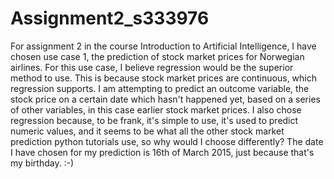# Assignment2_s333976

For assignment 2 in the course Introduction to Artificial Intelligence, I have chosen use case 1, the prediction of stock market prices for Norwegian airlines. For this use case, I believe regression would be the superior method to use. This is because stock market prices are continuous, which regression supports. I am attempting to predict an outcome variable, the stock price on a certain date which hasn't happened yet, based on a series of other variables, in this case earlier stock market prices. I also chose regression because, to be frank, it's simple to use, it's used to predict numeric values, and it seems to be what all the other stock market prediction python tutorials use, so why would I choose differently? The date I have chosen for my prediction is 16th of March 2015, just because that's my birthday. :-)
 
